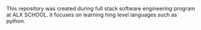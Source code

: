 This repository was created during full stack software engineering program at ALX SCHOOL. it focuses on learning hing level languages such as python.
